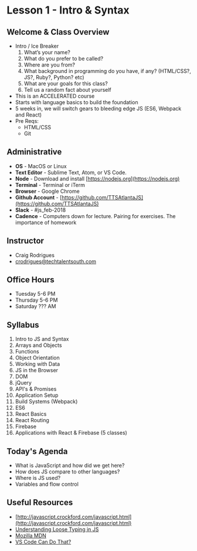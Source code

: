 # Lesson 1 - Intro & Syntax

## Welcome & Class Overview

* Intro / Ice Breaker
    1. What’s your name?
    1. What do you prefer to be called?
    1. Where are you from?
    1. What background in programming do you have, if any? (HTML/CSS?, JS?, Ruby?, Python? etc)
    1. What are your goals for this class?
    1. Tell us a random fact about yourself
* This is an ACCELERATED course
* Starts with language basics to build the foundation
* 5 weeks in, we will switch gears to bleeding edge JS (ES6, Webpack and React)
* Pre Reqs:
    * HTML/CSS
    * Git

## Administrative

* **OS** - MacOS or Linux
* **Text Editor** - Sublime Text, Atom, or VS Code.
* **Node** - Download and install [https://nodejs.org](https://nodejs.org)
* **Terminal** - Terminal or iTerm
* **Browser** - Google Chrome
* **Github Account** - [https://github.com/TTSAtlantaJS](https://github.com/TTSAtlantaJS)
* **Slack** - #js_feb-2018
* **Cadence** - Computers down for lecture. Pairing for exercises. The importance of homework

## Instructor

* Craig Rodrigues
* crodrigues@techtalentsouth.com

## Office Hours

* Tuesday 5-6 PM
* Thursday 5-6 PM
* Saturday ??? AM

## Syllabus

1. Intro to JS and Syntax
1. Arrays and Objects
1. Functions
1. Object Orientation
1. Working with Data
1. JS in the Browser
1. DOM
1. jQuery
1. API's & Promises
1. Application Setup
1. Build Systems (Webpack)
1. ES6
1. React Basics
1. React Routing
1. Firebase
1. Applications with React & Firebase (5 classes)

## Today's Agenda

* What is JavaScript and how did we get here?
* How does JS compare to other languages?
* Where is JS used?
* Variables and flow control

## Useful Resources

* [http://javascript.crockford.com/javascript.html](http://javascript.crockford.com/javascript.html)
* [Understanding Loose Typing in JS](http://blog.jeremymartin.name/2008/03/understanding-loose-typing-in.html)
* [Mozilla MDN](https://developer.mozilla.org/en-US/)
* [VS Code Can Do That?](http://vscodecandothat.com)
